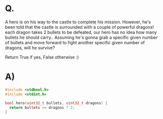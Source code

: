 # Q.
A hero is on his way to the castle to complete his mission. However, he's been told that the castle is surrounded with a couple of powerful dragons! each dragon takes 2 bullets to be defeated, our hero has no idea how many bullets he should carry.. Assuming he's gonna grab a specific given number of bullets and move forward to fight another specific given number of dragons, will he survive?

Return True if yes, False otherwise :)

# A)
```c
#include <stdbool.h>
#include <stdint.h>

bool hero(uint32_t bullets, uint32_t dragons) {
  return bullets >= dragons * 2;
}
